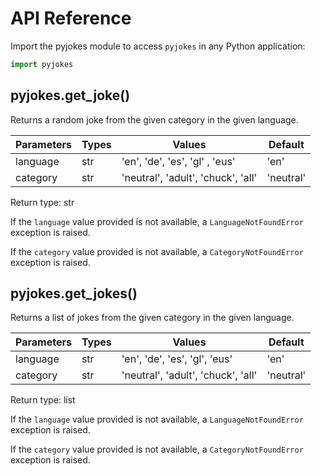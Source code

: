 # API Reference

Import the pyjokes module to access `pyjokes` in any Python application:

```python
import pyjokes
```

## pyjokes.get_joke()

Returns a random joke from the given category in the given language.

| Parameters | Types | Values | Default |
| ---------- | ----- | ------ | ------- |
| language   | str   | 'en', 'de', 'es', 'gl' , 'eus'| 'en' |
| category   | str   | 'neutral', 'adult', 'chuck', 'all' | 'neutral' |

Return type: str

If the `language` value provided is not available, a `LanguageNotFoundError` exception is raised.

If the `category` value provided is not available, a `CategoryNotFoundError` exception is raised.

## pyjokes.get_jokes()

Returns a list of jokes from the given category in the given language.

| Parameters | Types | Values | Default |
| ---------- | ----- | ------ | ------- |
| language   | str   | 'en', 'de', 'es', 'gl', 'eus' | 'en' |
| category   | str   | 'neutral', 'adult', 'chuck', 'all' | 'neutral' |

Return type: list

If the `language` value provided is not available, a `LanguageNotFoundError` exception is raised.

If the `category` value provided is not available, a `CategoryNotFoundError` exception is raised.

